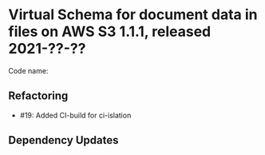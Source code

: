# Virtual Schema for document data in files on AWS S3 1.1.1, released 2021-??-??

Code name:

## Refactoring

* #19: Added CI-build for ci-islation

## Dependency Updates
